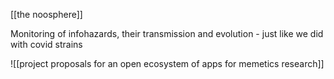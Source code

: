 [[the noosphere]]

Monitoring of infohazards, their transmission and evolution - just like we did with covid strains

![[project proposals for an open ecosystem of apps for memetics research]]